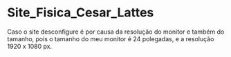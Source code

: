 # Site_Fisica_Cesar_Lattes

Caso o site desconfigure é por causa da resolução do monitor e também do tamanho, pois o tamanho do meu monitor é 24 polegadas, e a resolução 1920 x 1080 px.
